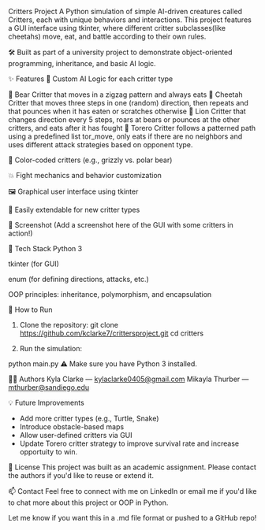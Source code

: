 Critters Project
A Python simulation of simple AI-driven creatures called Critters, each with unique behaviors and interactions.
This project features a GUI interface using tkinter, where different critter subclasses(like cheetahs)
move, eat, and battle according to their own rules.

🛠️ Built as part of a university project to demonstrate object-oriented programming, inheritance, and basic AI logic.

✨ Features
🧠 Custom AI Logic for each critter type

🐻 Bear Critter that moves in a zigzag pattern and always eats
🐆 Cheetah Critter that moves three steps in one (random) direction, then repeats
and that pounces when it has eaten or scratches otherwise
🦁 Lion Critter that changes direction every 5 steps, roars at bears or pounces
at the other critters, and eats after it has fought
🕺 Torero Critter follows a patterned path using a predefined list tor_move,
only eats if there are no neighbors and uses different attack strategies based
on opponent type.

🎨 Color-coded critters (e.g., grizzly vs. polar bear)

💥 Fight mechanics and behavior customization

🖼️ Graphical user interface using tkinter

🔁 Easily extendable for new critter types

📸 Screenshot
(Add a screenshot here of the GUI with some critters in action!)

🧰 Tech Stack
Python 3

tkinter (for GUI)

enum (for defining directions, attacks, etc.)

OOP principles: inheritance, polymorphism, and encapsulation

🚀 How to Run

1. Clone the repository:
   git clone https://github.com/kclarke7/crittersproject.git
   cd critters

2. Run the simulation:

python main.py
⚠️ Make sure you have Python 3 installed.

👩‍💻 Authors
Kyla Clarke — kylaclarke0405@gmail.com
Mikayla Thurber — mthurber@sandiego.edu

💡 Future Improvements

- Add more critter types (e.g., Turtle, Snake)
- Introduce obstacle-based maps
- Allow user-defined critters via GUI
- Update Torero critter strategy to improve survival rate
  and increase opportuity to win.

📄 License
This project was built as an academic assignment. Please contact the authors if you'd like to reuse or extend it.

📫 Contact
Feel free to connect with me on LinkedIn or email me if you'd like to chat more about this project or OOP in Python.

Let me know if you want this in a .md file format or pushed to a GitHub repo!
